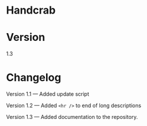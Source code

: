 # Handcrab

# Version
1.3

# Changelog
Version 1.1 &mdash; Added update script

Version 1.2 &mdash; Added `<hr />` to end of long descriptions

Version 1.3 &mdash; Added documentation to the repository.
